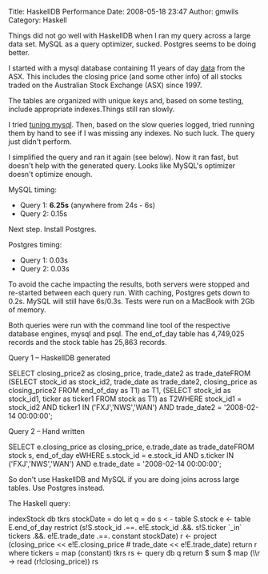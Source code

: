 Title: HaskellDB Performance
Date: 2008-05-18 23:47
Author: gmwils
Category: Haskell

Things did not go well with HaskellDB when I ran my query across a large
data set. MySQL as a query optimizer, sucked. Postgres seems to be doing
better.

</p>

I started with a mysql database containing 11 years of day [data][] from
the ASX. This includes the closing price (and some other info) of all
stocks traded on the Australian Stock Exchange (ASX) since 1997.

</p>

The tables are organized with unique keys and, based on some testing,
include appropriate indexes.Things still ran slowly.

</p>

I tried [tuning mysql][]. Then, based on the slow queries logged, tried
running them by hand to see if I was missing any indexes. No such luck.
The query just didn't perform.

</p>

I simplified the query and ran it again (see below). Now it ran fast,
but doesn't help with the generated query. Looks like MySQL's optimizer
doesn't optimize enough.

</p>

MySQL timing:

</p>

-   Query 1: **6.25s** (anywhere from 24s - 6s)
-   Query 2: 0.15s

</p>

Next step. Install Postgres.

</p>

Postgres timing:

</p>

-   Query 1: 0.03s
-   Query 2: 0.03s

</p>

To avoid the cache impacting the results, both servers were stopped and
re-started between each query run. With caching, Postgres gets down to
0.2s. MySQL will still have 6s/0.3s. Tests were run on a MacBook with
2Gb of memory.

</p>

Both queries were run with the command line tool of the respective
database engines, mysql and psql. The end\_of\_day table has 4,749,025
records and the stock table has 25,863 records.

</p>

Query 1 – HaskellDB generated

</p>

<p>
    SELECT closing_price2 as closing_price,       trade_date2 as trade_dateFROM (SELECT stock_id as stock_id2,             trade_date as trade_date2,             closing_price as closing_price2      FROM end_of_day as T1) as T1,     (SELECT stock_id as stock_id1,             ticker as ticker1      FROM stock as T1) as T2WHERE stock_id1 = stock_id2   AND ticker1 IN ('FXJ','NWS','WAN')   AND trade_date2 = '2008-02-14 00:00:00';

</p>

Query 2 – Hand written

</p>

<p>
    SELECT e.closing_price as closing_price,       e.trade_date as trade_dateFROM     stock s, end_of_day eWHERE    s.stock_id = e.stock_id    AND s.ticker IN ('FXJ','NWS','WAN')     AND e.trade_date = '2008-02-14 00:00:00';

</p>

So don't use HaskellDB and MySQL if you are doing joins across large
tables. Use Postgres instead.

</p>

The Haskell query:

</p>

<p>
    indexStock db tkrs stockDate = do  let q = do      s < - table S.stock      e <- table E.end_of_day      restrict (s!S.stock_id .==. e!E.stock_id .&&.              s!S.ticker `_in` tickers .&&.              e!E.trade_date .==. constant stockDate)      r <- project (closing_price << e!E.closing_price #                     trade_date << e!E.trade_date)      return r      where        tickers = map (constant) tkrs  rs <- query db q  return $ sum $ map (\\r -> read (r!closing_price)) rs

</p>

  [data]: http://www.float.com.au/scgi-bin/prod/dl.cgi
  [tuning mysql]: http://www.day32.com/MySQL/
